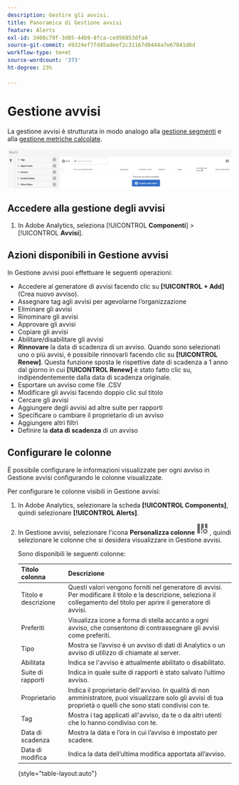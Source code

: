 ```yaml
---
description: Gestire gli avvisi.
title: Panoramica di Gestione avvisi
feature: Alerts
exl-id: 3408c79f-3d85-44b9-8fca-ce956853dfa4
source-git-commit: 49324ef7fd45adeef2c31167d0444a7e67041d6d
workflow-type: tm+mt
source-wordcount: '373'
ht-degree: 23%

---
```


# Gestione avvisi

La gestione avvisi è strutturata in modo analogo alla [gestione segmenti](https://experienceleague.adobe.com/docs/analytics/components/segmentation/segmentation-workflow/seg-manage.html?lang=it) e alla [gestione metriche calcolate](https://experienceleague.adobe.com/docs/analytics/components/calculated-metrics/calcmetric-workflow/cm-manager.html?lang=it).

![](assets/alert-manager.png)

## Accedere alla gestione degli avvisi

1. In Adobe Analytics, seleziona [!UICONTROL **Componenti**] > [!UICONTROL **Avvisi**].

## Azioni disponibili in Gestione avvisi

In Gestione avvisi puoi effettuare le seguenti operazioni:

* Accedere al generatore di avvisi facendo clic su **[!UICONTROL + Add]** (Crea nuovo avviso).
* Assegnare tag agli avvisi per agevolarne l’organizzazione
* Eliminare gli avvisi
* Rinominare gli avvisi
* Approvare gli avvisi
* Copiare gli avvisi
* Abilitare/disabilitare gli avvisi
* **Rinnovare** la data di scadenza di un avviso. Quando sono selezionati uno o più avvisi, è possibile rinnovarli facendo clic su **[!UICONTROL Renew]**. Questa funzione sposta le rispettive date di scadenza a 1 anno dal giorno in cui **[!UICONTROL Renew]** è stato fatto clic su, indipendentemente dalla data di scadenza originale.
* Esportare un avviso come file .CSV
* Modificare gli avvisi facendo doppio clic sul titolo
* Cercare gli avvisi
* Aggiungere degli avvisi ad altre suite per rapporti
* Specificare o cambiare il proprietario di un avviso
* Aggiungere altri filtri
* Definire la **data di scadenza** di un avviso

## Configurare le colonne

È possibile configurare le informazioni visualizzate per ogni avviso in Gestione avvisi configurando le colonne visualizzate.

Per configurare le colonne visibili in Gestione avvisi:

1. In Adobe Analytics, selezionare la scheda **[!UICONTROL Components]**, quindi selezionare **[!UICONTROL Alerts]**.

1. In Gestione avvisi, selezionare l&#39;icona **Personalizza colonne** ![Personalizza colonne icona](assets/customize-columns-icon.png), quindi selezionare le colonne che si desidera visualizzare in Gestione avvisi.

   Sono disponibili le seguenti colonne:

   | Titolo colonna | Descrizione |
   |---|---|
   | Titolo e descrizione | Questi valori vengono forniti nel generatore di avvisi. Per modificare il titolo e la descrizione, seleziona il collegamento del titolo per aprire il generatore di avvisi. |
   | Preferiti | Visualizza icone a forma di stella accanto a ogni avviso, che consentono di contrassegnare gli avvisi come preferiti. <!-- For more information, see [Mark calculated metrics as favorites](/help/components/c-calcmetrics/c-workflow/cm-workflow/cm-favorite.md). --> |
   | Tipo | Mostra se l’avviso è un avviso di dati di Analytics o un avviso di utilizzo di chiamate al server. |
   | Abilitata | Indica se l&#39;avviso è attualmente abilitato o disabilitato. |
   | Suite di rapporti | Indica in quale suite di rapporti è stato salvato l’ultimo avviso. |
   | Proprietario | Indica il proprietario dell&#39;avviso. In qualità di non amministratore, puoi visualizzare solo gli avvisi di tua proprietà o quelli che sono stati condivisi con te. |
   | Tag | Mostra i tag applicati all&#39;avviso, da te o da altri utenti che lo hanno condiviso con te. |
   | Data di scadenza | Mostra la data e l’ora in cui l’avviso è impostato per scadere. |
   | Data di modifica | Indica la data dell’ultima modifica apportata all’avviso. |

   {style="table-layout:auto"}

   <!-- When "Last used" column is added, add this information as the description: Shows the date when the alert was last used. <p>This information can help you determine whether a component is valuable to users in your organization, where it is used, and if it needs to be deleted or modified.</p><p>Consider the following when viewing this column:</p><ul><li>This information does not include usage from the API, Report Builder, or Data Warehouse.</li><li>For some components, this column might not contain data if the component was last used prior to September 2023.</li></ul> -->


